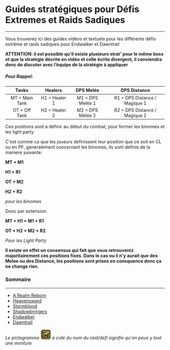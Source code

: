 # Guides stratégiques pour Défis Extremes et Raids Sadiques

---

Vous trouverez ici des guides vidéos et textuels pour les différents défis extrême et raids sadiques pour Endwalker et Dawntrail

**ATTENTION: il est possible qu'il existe plusieurs strat' pour le même boss et que la stratégie décrite en vidéo et celle écrite divergent, il conviendra donc de discuter avec l’équipe de la stratégie à appliquer**

##### Pour Rappel:

|     Tanks      |    Healers    |    DPS Melée     |         DPS Distance          |
| :------------: | :-----------: | :--------------: | :---------------------------: |
| MT = Main Tank | H1 = Healer 1 | M1 = DPS Melée 1 | R1 = DPS Distance / Magique 1 |
| OT = Off Tank  | H2 = Healer 2 | M2 = DPS Mélée 2 | R2 = DPS Distance / Magique 2 |

Ces positions sont a définir au début du combat, pour former les binomes et les light party

C'est comme ca que les joueurs definissent leur position que ce soit en CL ou en PF, generalement concernant les binomes, ils sont definis de la maniere suivante:

**MT + M1**

**H1 + R1**

**OT + M2**

**H2 + R2**

*pour les binomes*

Donc par extension:

**MT + H1 + M1 + R1**

 **OT + H2 + M2 + R2**

*Pour les Light Party*

**Il existe en effet un consensus qui fait que vous retrouverez majoritairement ces positions fixes. Dans le cas ou il n'y aurait que des Melee ou des Distance, les positions sont prises en consquence donc ça ne change rien.**


### Sommaire
---
* [A Realm Reborn](0-ARR.md)
* [Heavensward](1-HS.md)
* [Stormblood](2-SB.md)
* [Shadowbringers](3-SHB.md)
* [Endwalker](4-EW.md)
* [Dawntrail](5-DT.md)

*Le pictogramme ![mount](img/mount.png) a coté du nom du raid/defi signifie qu'on peux y loot une monture*

